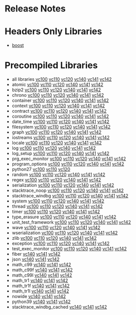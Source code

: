 # Release Notes
# Headers Only Libraries
- [boost](http://nuget.org/packages/boost/1.77.0.0)
# Precompiled Libraries
- all libraries [vc100](http://nuget.org/packages/boost-vc100/1.77.0.0) [vc110](http://nuget.org/packages/boost-vc110/1.77.0.0) [vc120](http://nuget.org/packages/boost-vc120/1.77.0.0) [vc140](http://nuget.org/packages/boost-vc140/1.77.0.0) [vc141](http://nuget.org/packages/boost-vc141/1.77.0.0) [vc142](http://nuget.org/packages/boost-vc142/1.77.0.0)
- atomic [vc100](http://nuget.org/packages/boost_atomic-vc100/1.77.0.0) [vc110](http://nuget.org/packages/boost_atomic-vc110/1.77.0.0) [vc120](http://nuget.org/packages/boost_atomic-vc120/1.77.0.0) [vc140](http://nuget.org/packages/boost_atomic-vc140/1.77.0.0) [vc141](http://nuget.org/packages/boost_atomic-vc141/1.77.0.0) [vc142](http://nuget.org/packages/boost_atomic-vc142/1.77.0.0)
- bzip2 [vc100](http://nuget.org/packages/boost_bzip2-vc100/1.77.0.0) [vc110](http://nuget.org/packages/boost_bzip2-vc110/1.77.0.0) [vc120](http://nuget.org/packages/boost_bzip2-vc120/1.77.0.0) [vc140](http://nuget.org/packages/boost_bzip2-vc140/1.77.0.0) [vc141](http://nuget.org/packages/boost_bzip2-vc141/1.77.0.0) [vc142](http://nuget.org/packages/boost_bzip2-vc142/1.77.0.0)
- chrono [vc100](http://nuget.org/packages/boost_chrono-vc100/1.77.0.0) [vc110](http://nuget.org/packages/boost_chrono-vc110/1.77.0.0) [vc120](http://nuget.org/packages/boost_chrono-vc120/1.77.0.0) [vc140](http://nuget.org/packages/boost_chrono-vc140/1.77.0.0) [vc141](http://nuget.org/packages/boost_chrono-vc141/1.77.0.0) [vc142](http://nuget.org/packages/boost_chrono-vc142/1.77.0.0)
- container [vc100](http://nuget.org/packages/boost_container-vc100/1.77.0.0) [vc110](http://nuget.org/packages/boost_container-vc110/1.77.0.0) [vc120](http://nuget.org/packages/boost_container-vc120/1.77.0.0) [vc140](http://nuget.org/packages/boost_container-vc140/1.77.0.0) [vc141](http://nuget.org/packages/boost_container-vc141/1.77.0.0) [vc142](http://nuget.org/packages/boost_container-vc142/1.77.0.0)
- context [vc100](http://nuget.org/packages/boost_context-vc100/1.77.0.0) [vc110](http://nuget.org/packages/boost_context-vc110/1.77.0.0) [vc120](http://nuget.org/packages/boost_context-vc120/1.77.0.0) [vc140](http://nuget.org/packages/boost_context-vc140/1.77.0.0) [vc141](http://nuget.org/packages/boost_context-vc141/1.77.0.0) [vc142](http://nuget.org/packages/boost_context-vc142/1.77.0.0)
- contract [vc100](http://nuget.org/packages/boost_contract-vc100/1.77.0.0) [vc110](http://nuget.org/packages/boost_contract-vc110/1.77.0.0) [vc120](http://nuget.org/packages/boost_contract-vc120/1.77.0.0) [vc140](http://nuget.org/packages/boost_contract-vc140/1.77.0.0) [vc141](http://nuget.org/packages/boost_contract-vc141/1.77.0.0) [vc142](http://nuget.org/packages/boost_contract-vc142/1.77.0.0)
- coroutine [vc100](http://nuget.org/packages/boost_coroutine-vc100/1.77.0.0) [vc110](http://nuget.org/packages/boost_coroutine-vc110/1.77.0.0) [vc120](http://nuget.org/packages/boost_coroutine-vc120/1.77.0.0) [vc140](http://nuget.org/packages/boost_coroutine-vc140/1.77.0.0) [vc141](http://nuget.org/packages/boost_coroutine-vc141/1.77.0.0) [vc142](http://nuget.org/packages/boost_coroutine-vc142/1.77.0.0)
- date_time [vc100](http://nuget.org/packages/boost_date_time-vc100/1.77.0.0) [vc110](http://nuget.org/packages/boost_date_time-vc110/1.77.0.0) [vc120](http://nuget.org/packages/boost_date_time-vc120/1.77.0.0) [vc140](http://nuget.org/packages/boost_date_time-vc140/1.77.0.0) [vc141](http://nuget.org/packages/boost_date_time-vc141/1.77.0.0) [vc142](http://nuget.org/packages/boost_date_time-vc142/1.77.0.0)
- filesystem [vc100](http://nuget.org/packages/boost_filesystem-vc100/1.77.0.0) [vc110](http://nuget.org/packages/boost_filesystem-vc110/1.77.0.0) [vc120](http://nuget.org/packages/boost_filesystem-vc120/1.77.0.0) [vc140](http://nuget.org/packages/boost_filesystem-vc140/1.77.0.0) [vc141](http://nuget.org/packages/boost_filesystem-vc141/1.77.0.0) [vc142](http://nuget.org/packages/boost_filesystem-vc142/1.77.0.0)
- graph [vc100](http://nuget.org/packages/boost_graph-vc100/1.77.0.0) [vc110](http://nuget.org/packages/boost_graph-vc110/1.77.0.0) [vc120](http://nuget.org/packages/boost_graph-vc120/1.77.0.0) [vc140](http://nuget.org/packages/boost_graph-vc140/1.77.0.0) [vc141](http://nuget.org/packages/boost_graph-vc141/1.77.0.0) [vc142](http://nuget.org/packages/boost_graph-vc142/1.77.0.0)
- iostreams [vc100](http://nuget.org/packages/boost_iostreams-vc100/1.77.0.0) [vc110](http://nuget.org/packages/boost_iostreams-vc110/1.77.0.0) [vc120](http://nuget.org/packages/boost_iostreams-vc120/1.77.0.0) [vc140](http://nuget.org/packages/boost_iostreams-vc140/1.77.0.0) [vc141](http://nuget.org/packages/boost_iostreams-vc141/1.77.0.0) [vc142](http://nuget.org/packages/boost_iostreams-vc142/1.77.0.0)
- locale [vc100](http://nuget.org/packages/boost_locale-vc100/1.77.0.0) [vc110](http://nuget.org/packages/boost_locale-vc110/1.77.0.0) [vc120](http://nuget.org/packages/boost_locale-vc120/1.77.0.0) [vc140](http://nuget.org/packages/boost_locale-vc140/1.77.0.0) [vc141](http://nuget.org/packages/boost_locale-vc141/1.77.0.0) [vc142](http://nuget.org/packages/boost_locale-vc142/1.77.0.0)
- log [vc100](http://nuget.org/packages/boost_log-vc100/1.77.0.0) [vc110](http://nuget.org/packages/boost_log-vc110/1.77.0.0) [vc120](http://nuget.org/packages/boost_log-vc120/1.77.0.0) [vc140](http://nuget.org/packages/boost_log-vc140/1.77.0.0) [vc141](http://nuget.org/packages/boost_log-vc141/1.77.0.0) [vc142](http://nuget.org/packages/boost_log-vc142/1.77.0.0)
- log_setup [vc100](http://nuget.org/packages/boost_log_setup-vc100/1.77.0.0) [vc110](http://nuget.org/packages/boost_log_setup-vc110/1.77.0.0) [vc120](http://nuget.org/packages/boost_log_setup-vc120/1.77.0.0) [vc140](http://nuget.org/packages/boost_log_setup-vc140/1.77.0.0) [vc141](http://nuget.org/packages/boost_log_setup-vc141/1.77.0.0) [vc142](http://nuget.org/packages/boost_log_setup-vc142/1.77.0.0)
- prg_exec_monitor [vc100](http://nuget.org/packages/boost_prg_exec_monitor-vc100/1.77.0.0) [vc110](http://nuget.org/packages/boost_prg_exec_monitor-vc110/1.77.0.0) [vc120](http://nuget.org/packages/boost_prg_exec_monitor-vc120/1.77.0.0) [vc140](http://nuget.org/packages/boost_prg_exec_monitor-vc140/1.77.0.0) [vc141](http://nuget.org/packages/boost_prg_exec_monitor-vc141/1.77.0.0) [vc142](http://nuget.org/packages/boost_prg_exec_monitor-vc142/1.77.0.0)
- program_options [vc100](http://nuget.org/packages/boost_program_options-vc100/1.77.0.0) [vc110](http://nuget.org/packages/boost_program_options-vc110/1.77.0.0) [vc120](http://nuget.org/packages/boost_program_options-vc120/1.77.0.0) [vc140](http://nuget.org/packages/boost_program_options-vc140/1.77.0.0) [vc141](http://nuget.org/packages/boost_program_options-vc141/1.77.0.0) [vc142](http://nuget.org/packages/boost_program_options-vc142/1.77.0.0)
- python27 [vc100](http://nuget.org/packages/boost_python27-vc100/1.77.0.0) [vc110](http://nuget.org/packages/boost_python27-vc110/1.77.0.0) [vc120](http://nuget.org/packages/boost_python27-vc120/1.77.0.0)
- random [vc100](http://nuget.org/packages/boost_random-vc100/1.77.0.0) [vc110](http://nuget.org/packages/boost_random-vc110/1.77.0.0) [vc120](http://nuget.org/packages/boost_random-vc120/1.77.0.0) [vc140](http://nuget.org/packages/boost_random-vc140/1.77.0.0) [vc141](http://nuget.org/packages/boost_random-vc141/1.77.0.0) [vc142](http://nuget.org/packages/boost_random-vc142/1.77.0.0)
- regex [vc100](http://nuget.org/packages/boost_regex-vc100/1.77.0.0) [vc110](http://nuget.org/packages/boost_regex-vc110/1.77.0.0) [vc120](http://nuget.org/packages/boost_regex-vc120/1.77.0.0) [vc140](http://nuget.org/packages/boost_regex-vc140/1.77.0.0) [vc141](http://nuget.org/packages/boost_regex-vc141/1.77.0.0) [vc142](http://nuget.org/packages/boost_regex-vc142/1.77.0.0)
- serialization [vc100](http://nuget.org/packages/boost_serialization-vc100/1.77.0.0) [vc110](http://nuget.org/packages/boost_serialization-vc110/1.77.0.0) [vc120](http://nuget.org/packages/boost_serialization-vc120/1.77.0.0) [vc140](http://nuget.org/packages/boost_serialization-vc140/1.77.0.0) [vc141](http://nuget.org/packages/boost_serialization-vc141/1.77.0.0) [vc142](http://nuget.org/packages/boost_serialization-vc142/1.77.0.0)
- stacktrace_noop [vc100](http://nuget.org/packages/boost_stacktrace_noop-vc100/1.77.0.0) [vc110](http://nuget.org/packages/boost_stacktrace_noop-vc110/1.77.0.0) [vc120](http://nuget.org/packages/boost_stacktrace_noop-vc120/1.77.0.0) [vc140](http://nuget.org/packages/boost_stacktrace_noop-vc140/1.77.0.0) [vc141](http://nuget.org/packages/boost_stacktrace_noop-vc141/1.77.0.0) [vc142](http://nuget.org/packages/boost_stacktrace_noop-vc142/1.77.0.0)
- stacktrace_windbg [vc100](http://nuget.org/packages/boost_stacktrace_windbg-vc100/1.77.0.0) [vc110](http://nuget.org/packages/boost_stacktrace_windbg-vc110/1.77.0.0) [vc120](http://nuget.org/packages/boost_stacktrace_windbg-vc120/1.77.0.0) [vc140](http://nuget.org/packages/boost_stacktrace_windbg-vc140/1.77.0.0) [vc141](http://nuget.org/packages/boost_stacktrace_windbg-vc141/1.77.0.0) [vc142](http://nuget.org/packages/boost_stacktrace_windbg-vc142/1.77.0.0)
- system [vc100](http://nuget.org/packages/boost_system-vc100/1.77.0.0) [vc110](http://nuget.org/packages/boost_system-vc110/1.77.0.0) [vc120](http://nuget.org/packages/boost_system-vc120/1.77.0.0) [vc140](http://nuget.org/packages/boost_system-vc140/1.77.0.0) [vc141](http://nuget.org/packages/boost_system-vc141/1.77.0.0) [vc142](http://nuget.org/packages/boost_system-vc142/1.77.0.0)
- thread [vc100](http://nuget.org/packages/boost_thread-vc100/1.77.0.0) [vc110](http://nuget.org/packages/boost_thread-vc110/1.77.0.0) [vc120](http://nuget.org/packages/boost_thread-vc120/1.77.0.0) [vc140](http://nuget.org/packages/boost_thread-vc140/1.77.0.0) [vc141](http://nuget.org/packages/boost_thread-vc141/1.77.0.0) [vc142](http://nuget.org/packages/boost_thread-vc142/1.77.0.0)
- timer [vc100](http://nuget.org/packages/boost_timer-vc100/1.77.0.0) [vc110](http://nuget.org/packages/boost_timer-vc110/1.77.0.0) [vc120](http://nuget.org/packages/boost_timer-vc120/1.77.0.0) [vc140](http://nuget.org/packages/boost_timer-vc140/1.77.0.0) [vc141](http://nuget.org/packages/boost_timer-vc141/1.77.0.0) [vc142](http://nuget.org/packages/boost_timer-vc142/1.77.0.0)
- type_erasure [vc100](http://nuget.org/packages/boost_type_erasure-vc100/1.77.0.0) [vc110](http://nuget.org/packages/boost_type_erasure-vc110/1.77.0.0) [vc120](http://nuget.org/packages/boost_type_erasure-vc120/1.77.0.0) [vc140](http://nuget.org/packages/boost_type_erasure-vc140/1.77.0.0) [vc141](http://nuget.org/packages/boost_type_erasure-vc141/1.77.0.0) [vc142](http://nuget.org/packages/boost_type_erasure-vc142/1.77.0.0)
- unit_test_framework [vc100](http://nuget.org/packages/boost_unit_test_framework-vc100/1.77.0.0) [vc110](http://nuget.org/packages/boost_unit_test_framework-vc110/1.77.0.0) [vc120](http://nuget.org/packages/boost_unit_test_framework-vc120/1.77.0.0) [vc140](http://nuget.org/packages/boost_unit_test_framework-vc140/1.77.0.0) [vc141](http://nuget.org/packages/boost_unit_test_framework-vc141/1.77.0.0) [vc142](http://nuget.org/packages/boost_unit_test_framework-vc142/1.77.0.0)
- wave [vc100](http://nuget.org/packages/boost_wave-vc100/1.77.0.0) [vc110](http://nuget.org/packages/boost_wave-vc110/1.77.0.0) [vc120](http://nuget.org/packages/boost_wave-vc120/1.77.0.0) [vc140](http://nuget.org/packages/boost_wave-vc140/1.77.0.0) [vc141](http://nuget.org/packages/boost_wave-vc141/1.77.0.0) [vc142](http://nuget.org/packages/boost_wave-vc142/1.77.0.0)
- wserialization [vc100](http://nuget.org/packages/boost_wserialization-vc100/1.77.0.0) [vc110](http://nuget.org/packages/boost_wserialization-vc110/1.77.0.0) [vc120](http://nuget.org/packages/boost_wserialization-vc120/1.77.0.0) [vc140](http://nuget.org/packages/boost_wserialization-vc140/1.77.0.0) [vc141](http://nuget.org/packages/boost_wserialization-vc141/1.77.0.0) [vc142](http://nuget.org/packages/boost_wserialization-vc142/1.77.0.0)
- zlib [vc100](http://nuget.org/packages/boost_zlib-vc100/1.77.0.0) [vc110](http://nuget.org/packages/boost_zlib-vc110/1.77.0.0) [vc120](http://nuget.org/packages/boost_zlib-vc120/1.77.0.0) [vc140](http://nuget.org/packages/boost_zlib-vc140/1.77.0.0) [vc141](http://nuget.org/packages/boost_zlib-vc141/1.77.0.0) [vc142](http://nuget.org/packages/boost_zlib-vc142/1.77.0.0)
- exception [vc100](http://nuget.org/packages/boost_exception-vc100/1.77.0.0) [vc110](http://nuget.org/packages/boost_exception-vc110/1.77.0.0) [vc120](http://nuget.org/packages/boost_exception-vc120/1.77.0.0) [vc140](http://nuget.org/packages/boost_exception-vc140/1.77.0.0) [vc141](http://nuget.org/packages/boost_exception-vc141/1.77.0.0) [vc142](http://nuget.org/packages/boost_exception-vc142/1.77.0.0)
- test_exec_monitor [vc100](http://nuget.org/packages/boost_test_exec_monitor-vc100/1.77.0.0) [vc110](http://nuget.org/packages/boost_test_exec_monitor-vc110/1.77.0.0) [vc120](http://nuget.org/packages/boost_test_exec_monitor-vc120/1.77.0.0) [vc140](http://nuget.org/packages/boost_test_exec_monitor-vc140/1.77.0.0) [vc141](http://nuget.org/packages/boost_test_exec_monitor-vc141/1.77.0.0) [vc142](http://nuget.org/packages/boost_test_exec_monitor-vc142/1.77.0.0)
- fiber [vc140](http://nuget.org/packages/boost_fiber-vc140/1.77.0.0) [vc141](http://nuget.org/packages/boost_fiber-vc141/1.77.0.0) [vc142](http://nuget.org/packages/boost_fiber-vc142/1.77.0.0)
- json [vc140](http://nuget.org/packages/boost_json-vc140/1.77.0.0) [vc141](http://nuget.org/packages/boost_json-vc141/1.77.0.0) [vc142](http://nuget.org/packages/boost_json-vc142/1.77.0.0)
- math_c99 [vc140](http://nuget.org/packages/boost_math_c99-vc140/1.77.0.0) [vc141](http://nuget.org/packages/boost_math_c99-vc141/1.77.0.0) [vc142](http://nuget.org/packages/boost_math_c99-vc142/1.77.0.0)
- math_c99f [vc140](http://nuget.org/packages/boost_math_c99f-vc140/1.77.0.0) [vc141](http://nuget.org/packages/boost_math_c99f-vc141/1.77.0.0) [vc142](http://nuget.org/packages/boost_math_c99f-vc142/1.77.0.0)
- math_c99l [vc140](http://nuget.org/packages/boost_math_c99l-vc140/1.77.0.0) [vc141](http://nuget.org/packages/boost_math_c99l-vc141/1.77.0.0) [vc142](http://nuget.org/packages/boost_math_c99l-vc142/1.77.0.0)
- math_tr1 [vc140](http://nuget.org/packages/boost_math_tr1-vc140/1.77.0.0) [vc141](http://nuget.org/packages/boost_math_tr1-vc141/1.77.0.0) [vc142](http://nuget.org/packages/boost_math_tr1-vc142/1.77.0.0)
- math_tr1f [vc140](http://nuget.org/packages/boost_math_tr1f-vc140/1.77.0.0) [vc141](http://nuget.org/packages/boost_math_tr1f-vc141/1.77.0.0) [vc142](http://nuget.org/packages/boost_math_tr1f-vc142/1.77.0.0)
- math_tr1l [vc140](http://nuget.org/packages/boost_math_tr1l-vc140/1.77.0.0) [vc141](http://nuget.org/packages/boost_math_tr1l-vc141/1.77.0.0) [vc142](http://nuget.org/packages/boost_math_tr1l-vc142/1.77.0.0)
- nowide [vc140](http://nuget.org/packages/boost_nowide-vc140/1.77.0.0) [vc141](http://nuget.org/packages/boost_nowide-vc141/1.77.0.0) [vc142](http://nuget.org/packages/boost_nowide-vc142/1.77.0.0)
- python39 [vc140](http://nuget.org/packages/boost_python39-vc140/1.77.0.0) [vc141](http://nuget.org/packages/boost_python39-vc141/1.77.0.0) [vc142](http://nuget.org/packages/boost_python39-vc142/1.77.0.0)
- stacktrace_windbg_cached [vc140](http://nuget.org/packages/boost_stacktrace_windbg_cached-vc140/1.77.0.0) [vc141](http://nuget.org/packages/boost_stacktrace_windbg_cached-vc141/1.77.0.0) [vc142](http://nuget.org/packages/boost_stacktrace_windbg_cached-vc142/1.77.0.0)
